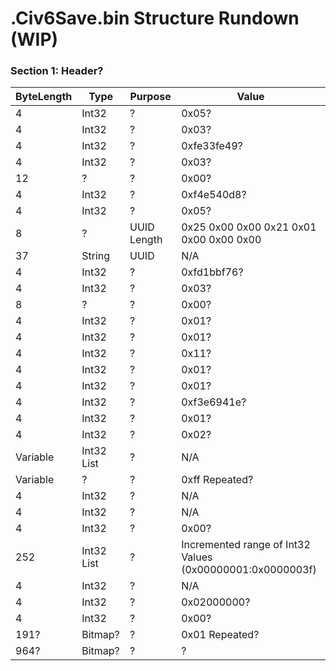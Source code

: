 # .Civ6Save.bin Structure Rundown (WIP)

### Section 1: Header?

ByteLength | Type | Purpose | Value
--- | --- | --- | ---
4 | Int32 | ? | 0x05?
4 | Int32 | ? | 0x03?
4 | Int32 | ? | 0xfe33fe49?
4 | Int32 | ? | 0x03?
12 | ? | ? | 0x00?
4 | Int32 | ? | 0xf4e540d8?
4 | Int32 | ? | 0x05?
8 | ? | UUID Length | 0x25 0x00 0x00 0x21 0x01 0x00 0x00 0x00
37 | String | UUID | N/A
4 | Int32 | ? | 0xfd1bbf76?
4 | Int32 | ? | 0x03?
8 | ? | ? | 0x00?
4 | Int32 | ? | 0x01?
4 | Int32 | ? | 0x01?
4 | Int32 | ? | 0x11?
4 | Int32 | ? | 0x01?
4 | Int32 | ? | 0x01?
4 | Int32 | ? | 0xf3e6941e?
4 | Int32 | ? | 0x01?
4 | Int32 | ? | 0x02?
Variable | Int32 List | ? | N/A
Variable | ? | ? | 0xff Repeated?
4 | Int32 | ? | N/A
4 | Int32 | ? | N/A
4 | Int32 | ? | 0x00?
252 | Int32 List | ? | Incremented range of Int32 Values (0x00000001:0x0000003f)
4 | Int32 | ? | N/A
4 | Int32 | ? | 0x02000000?
4 | Int32 | ? | 0x00?
191? | Bitmap? | ? | 0x01 Repeated?
964? | Bitmap? | ? | ?